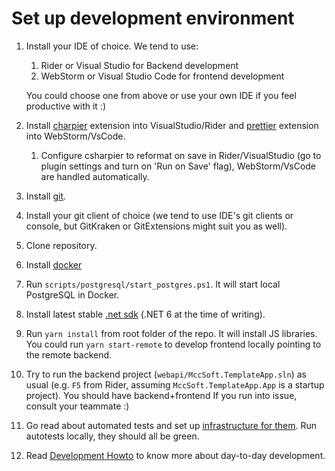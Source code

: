 # Set up development environment
1. Install your IDE of choice. We tend to use:
    1. Rider or Visual Studio for Backend development
    1. WebStorm or Visual Studio Code for frontend development

   You could choose one from above or use your own IDE if you feel productive with it :)
2. Install [charpier](https://csharpier.com/docs/Editors) extension into VisualStudio/Rider and [prettier](https://prettier.io/docs/en/editors.html) extension into WebStorm/VsCode.
   1. Configure csharpier to reformat on save in Rider/VisualStudio (go to plugin settings and turn on 'Run on Save' flag), WebStorm/VsCode are handled automatically.
3. Install [git](https://git-scm.com/download/win).
4. Install your git client of choice (we tend to use IDE's git clients or console, but GitKraken or GitExtensions might suit you as well).
5. Clone repository.
6. Install [docker](https://www.docker.com/products/docker-desktop/)
7. Run `scripts/postgresql/start_postgres.ps1`. It will start local PostgreSQL in Docker.
8. Install latest stable [.net sdk](https://dotnet.microsoft.com/en-us/download/visual-studio-sdks) (.NET 6 at the time of writing).
9. Run `yarn install` from root folder of the repo. It will install JS libraries. You could run `yarn start-remote` to develop frontend locally pointing to the remote backend.
10. Try to run the backend project (`webapi/MccSoft.TemplateApp.sln`) as usual (e.g. `F5` from Rider, assuming `MccSoft.TemplateApp.App` is a startup project). You should have backend+frontend If you run into issue, consult your teammate :)
11. Go read about automated tests and set up [infrastructure for them](./Auto-tests.md). Run autotests locally, they should all be green.
12. Read [Development Howto](./Development-Howto.md) to know more about day-to-day development.
